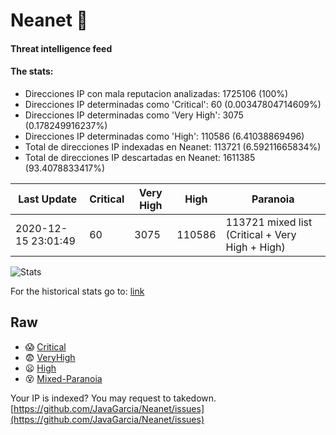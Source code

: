 # Neanet :hocho:
#### Threat intelligence feed
#### The stats:

- Direcciones IP con mala reputacion analizadas: 1725106 (100%)
- Direcciones IP determinadas como 'Critical':  60 (0.00347804714609%)
- Direcciones IP determinadas como 'Very High':  3075 (0.178249916237%)
- Direcciones IP determinadas como 'High':  110586 (6.41038869496)
- Total de direcciones IP indexadas en Neanet:  113721 (6.59211665834%)
- Total de direcciones IP descartadas en Neanet:  1611385 (93.4078833417%)

| Last Update | Critical | Very High | High | Paranoia |
| --- | --- | --- | --- | --- |
| 2020-12-15 23:01:49 | 60 | 3075 | 110586 | 113721 mixed list (Critical + Very High + High)|

![Stats](https://docs.google.com/spreadsheets/d/e/2PACX-1vSnaNMIXVabIpDJjufMlzH7poXnshF3mgd8Is1g9ytUEzVsP5my4Trn8f-xkoLLQ38xpL3HtmUexLo6/pubchart?oid=501124687&format=image)

For the historical stats go to: [link](/stats.csv)
## Raw
- :scream: [Critical](https://raw.githubusercontent.com/JavaGarcia/Neanet/master/blacklists/neanet_critical.txt)
- :fearful: [VeryHigh](https://raw.githubusercontent.com/JavaGarcia/Neanet/master/blacklists/neanet_veryHigh.txtt)
- :frowning: [High](https://raw.githubusercontent.com/JavaGarcia/Neanet/master/blacklists/neanet_high.txt)
- :dizzy_face: [Mixed-Paranoia](https://raw.githubusercontent.com/JavaGarcia/Neanet/master/blacklists/neanet_all.txt)


Your IP is indexed? You may request to takedown. [https://github.com/JavaGarcia/Neanet/issues](https://github.com/JavaGarcia/Neanet/issues)





















































































































































































































































































































































































































































































































































































































































































































































































































































































































































































































































































































































































































































































































































































































































































































































































































































































































































































































































































































































































































































































































































































































































































































































































































































































































































































































































































































































































































































































































